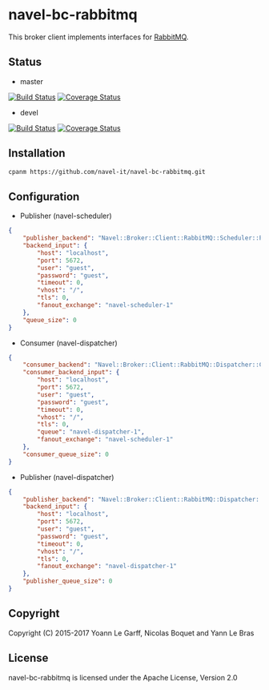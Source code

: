 navel-bc-rabbitmq
==================

This broker client implements interfaces for [RabbitMQ](http://www.rabbitmq.com/documentation.html).

Status
------

- master

[![Build Status](https://travis-ci.org/Navel-IT/navel-bc-rabbitmq.svg?branch=master)](https://travis-ci.org/Navel-IT/navel-bc-rabbitmq?branch=master)
[![Coverage Status](https://coveralls.io/repos/github/Navel-IT/navel-bc-rabbitmq/badge.svg?branch=master)](https://coveralls.io/github/Navel-IT/navel-bc-rabbitmq?branch=master)

- devel

[![Build Status](https://travis-ci.org/Navel-IT/navel-bc-rabbitmq.svg?branch=devel)](https://travis-ci.org/Navel-IT/navel-bc-rabbitmq?branch=devel)
[![Coverage Status](https://coveralls.io/repos/github/Navel-IT/navel-bc-rabbitmq/badge.svg?branch=devel)](https://coveralls.io/github/Navel-IT/navel-bc-rabbitmq?branch=devel)

Installation
------------

```bash
cpanm https://github.com/navel-it/navel-bc-rabbitmq.git
```

Configuration
-------------

- Publisher (navel-scheduler)

```json
{
    "publisher_backend": "Navel::Broker::Client::RabbitMQ::Scheduler::Publisher",
    "backend_input": {
        "host": "localhost",
        "port": 5672,
        "user": "guest",
        "password": "guest",
        "timeout": 0,
        "vhost": "/",
        "tls": 0,
        "fanout_exchange": "navel-scheduler-1"
    },
    "queue_size": 0
}
```

- Consumer (navel-dispatcher)

```json
{
    "consumer_backend": "Navel::Broker::Client::RabbitMQ::Dispatcher::Consumer",
    "consumer_backend_input": {
        "host": "localhost",
        "port": 5672,
        "user": "guest",
        "password": "guest",
        "timeout": 0,
        "vhost": "/",
        "tls": 0,
        "queue": "navel-dispatcher-1",
        "fanout_exchange": "navel-scheduler-1"
    },
    "consumer_queue_size": 0
}
```

- Publisher (navel-dispatcher)

```json
{
    "publisher_backend": "Navel::Broker::Client::RabbitMQ::Dispatcher::Publisher",
    "backend_input": {
        "host": "localhost",
        "port": 5672,
        "user": "guest",
        "password": "guest",
        "timeout": 0,
        "vhost": "/",
        "tls": 0,
        "fanout_exchange": "navel-dispatcher-1"
    },
    "publisher_queue_size": 0
}
```

Copyright
---------

Copyright (C) 2015-2017 Yoann Le Garff, Nicolas Boquet and Yann Le Bras

License
-------

navel-bc-rabbitmq is licensed under the Apache License, Version 2.0

